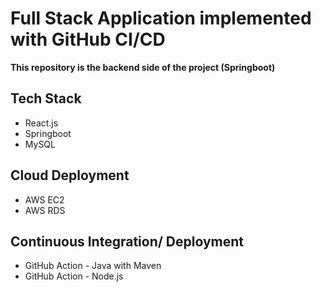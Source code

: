 # Full Stack Application implemented with GitHub CI/CD
**This repository is the backend side of the project (Springboot)**

## Tech Stack
* React.js
* Springboot
* MySQL

## Cloud Deployment
* AWS EC2
* AWS RDS

## Continuous Integration/ Deployment
* GitHub Action - Java with Maven
* GitHub Action - Node.js